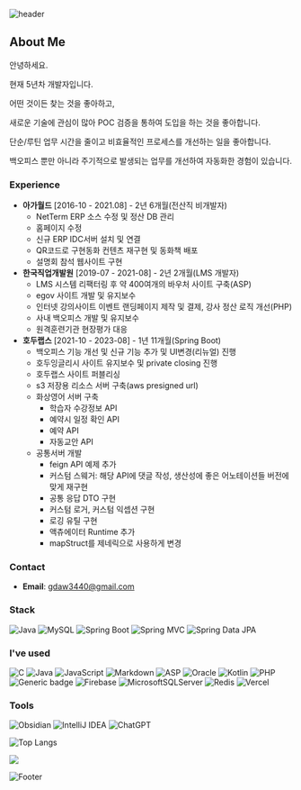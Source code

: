![header](https://capsule-render.vercel.app/api?type=waving&color=timeAuto&height=150&section=header&text=Hi!%20I'm%20Jiseong&fontSize=45)
  
<!-- [![Typing SVG](https://readme-typing-svg.demolab.com?font=Fira+Code&pause=1000&width=435&lines=%EC%95%88%EB%85%95%ED%95%98%EC%84%B8%EC%9A%94)](https://git.io/typing-svg) -->
## About Me

안녕하세요. 

현재 5년차 개발자입니다.

어떤 것이든 찾는 것을 좋아하고,

새로운 기술에 관심이 많아 POC 검증을 통하여 도입을 하는 것을 좋아합니다.

단순/루틴 업무 시간을 줄이고 비효율적인 프로세스를 개선하는 일을 좋아합니다.

백오피스 뿐만 아니라 주기적으로 발생되는 업무를 개선하여 자동화한 경험이 있습니다.


### Experience
- **아가월드** [2016-10 - 2021.08] - 2년 6개월(전산직 비개발자)
  - NetTerm ERP 소스 수정 및 정산 DB 관리
  - 홈페이지 수정
  - 신규 ERP IDC서버 설치 및 연결
  - QR코드로 구현동화 컨텐츠 재구현 및 동화책 배포
  - 설명회 참석 웹사이트 구현
- **한국직업개발원** [2019-07 - 2021-08] - 2년 2개월(LMS 개발자)
  - LMS 시스템 리팩터링 후 약 400여개의 바우처 사이트 구축(ASP)
  - egov 사이트 개발 및 유지보수
  - 인터넷 강의사이트 이벤트 랜딩페이지 제작 및 결제, 강사 정산 로직 개선(PHP)
  - 사내 백오피스 개발 및 유지보수
  - 원격훈련기관 현장평가 대응
- **호두랩스** [2021-10 - 2023-08] - 1년 11개월(Spring Boot)
  - 백오피스 기능 개선 및 신규 기능 추가 및 UI변경(리뉴얼) 진행
  - 호두잉글리시 사이트 유지보수 및 private closing 진행
  - 호두랩스 사이트 퍼블리싱
  - s3 저장용 리소스 서버 구축(aws presigned url)
  - 화상영어 서버 구축
    - 학습자 수강정보 API
    - 예약시 일정 확인 API
    - 예약 API
    - 자동교안 API
  - 공통서버 개발
    - feign API 예제 추가
    - 커스텀 스웨거: 해당 API에 댓글 작성, 생산성에 좋은 어노테이션들 버전에 맞게 재구현
    - 공통 응답 DTO 구현
    - 커스텀 로거, 커스텀 익셉션 구현
    - 로깅 유틸 구현
    - 액츄에이터 Runtime 추가
    - mapStruct를 제네릭으로 사용하게 변경
   
### Contact
- **Email**: gdaw3440@gmail.com

### Stack

![Java](https://img.shields.io/badge/-Java-007396?logo=java&logoColor=white)
![MySQL](https://img.shields.io/badge/-MySQL-4479A1?logo=MySQL&logoColor=white)
![Spring Boot](https://img.shields.io/badge/-springboot-6DB33F?logo=SpringBoot&logoColor=white)
![Spring MVC](https://img.shields.io/badge/-Spring%20MVC-6DB33F)
![Spring Data JPA](https://img.shields.io/badge/-Spring%20Data%20JPA-6DB33F?)

### I've used

![C](https://img.shields.io/badge/c-%2300599C.svg?logo=c&logoColor=white)
![Java](https://img.shields.io/badge/java-%23ED8B00.svg?logo=openjdk&logoColor=white)
![JavaScript](https://img.shields.io/badge/javascript-%23323330.svg?logo=javascript&logoColor=%23F7DF1E)
![Markdown](https://img.shields.io/badge/markdown-%23000000.svg?logo=markdown&logoColor=white)
![ASP](https://img.shields.io/badge/asp-white)
![Oracle](https://img.shields.io/badge/-Oracle-F80000?logo=Oracle&logoColor=white)
![Kotlin](https://img.shields.io/badge/-kotlin-7F52FF?logo=kotlin&logoColor=white)
![PHP](https://img.shields.io/badge/-php-777BB4?logo=php&logoColor=white)
![Generic badge](http://img.shields.io/badge/stored_procedure-blue)
![Firebase](https://img.shields.io/badge/Firebase-039BE5?logo=Firebase&logoColor=white)
![MicrosoftSQLServer](https://img.shields.io/badge/Microsoft%20SQL%20Server-CC2927?logo=microsoft%20sql%20server&logoColor=white)
![Redis](https://img.shields.io/badge/redis-%23DD0031.svg?logo=redis&logoColor=white)
![Vercel](https://img.shields.io/badge/vercel-%23000000.svg?logo=vercel&logoColor=white)

### Tools 

![Obsidian](https://img.shields.io/badge/-Obsidian-7C3AED?logo=Obsidian&logoColor=white)
![IntelliJ IDEA](https://img.shields.io/badge/-IntelliJ%20IDEA-FF0000?logo=intellij%20idea&logoColor=white)
![ChatGPT](https://img.shields.io/badge/chatGPT-74aa9c?logo=openai&logoColor=white)


![Top Langs](https://github-readme-stats.vercel.app/api/top-langs/?username=seer-lee)

<a href="https://hits.seeyoufarm.com"><img src="https://hits.seeyoufarm.com/api/count/incr/badge.svg?url=https%3A%2F%2Fgithub.com%2Fseer-lee&count_bg=%2379C83D&title_bg=%23555555&icon=&icon_color=%23E7E7E7&title=hits&edge_flat=false"/></a>

![Footer](https://capsule-render.vercel.app/api?type=Waving&&color=timeAuto&height=150&section=footer)
